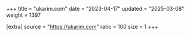 +++
title = "ukarim.com"
date = "2023-04-17"
updated = "2025-03-08"
weight = 1397

[extra]
source = "https://ukarim.com"
ratio = 100
size = 1
+++
